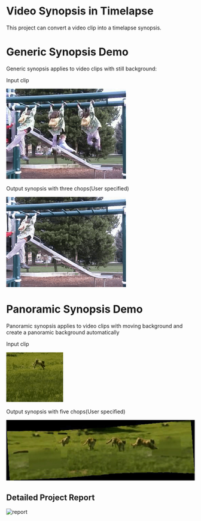 # Video Synopsis in Timelapse

This project can convert a video clip into a timelapse synopsis.

# Generic Synopsis Demo
Generic synopsis applies to video clips with still background:

Input clip

![lenain](https://github.com/pleaseRedo/Panoramic-Video-Synopsis-in-Timelapse/blob/master/lenna.gif)


Output synopsis with three chops(User specified)

![lenaout](https://github.com/pleaseRedo/Panoramic-Video-Synopsis-in-Timelapse/blob/master/lennaout.gif)

# Panoramic Synopsis Demo

Panoramic synopsis applies to video clips with moving background and create a panoramic background automatically

Input clip

![tigerin](https://github.com/pleaseRedo/Panoramic-Video-Synopsis-in-Timelapse/blob/master/tigerin.gif)

Output synopsis with five chops(User specified)

![tigerout](https://github.com/pleaseRedo/Panoramic-Video-Synopsis-in-Timelapse/blob/master/tigerout.gif)


## Detailed Project Report
![report](https://github.com/pleaseRedo/Video-Synopsis-in-Timelapse/blob/master/112621241507.jpg)


